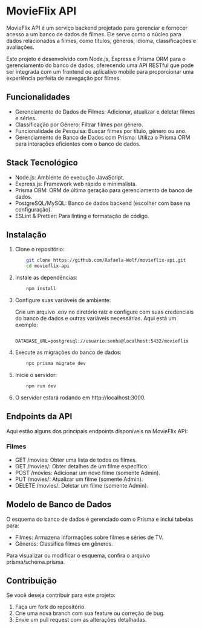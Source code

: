 # MovieFlix API

MovieFlix API é um serviço backend projetado para gerenciar e fornecer acesso a um banco de dados de filmes. Ele serve como o núcleo para dados relacionados a filmes, como títulos, gêneros, idioma, classificações e avaliações.

Este projeto é desenvolvido com Node.js, Express e Prisma ORM para o gerenciamento do banco de dados, oferecendo uma API RESTful que pode ser integrada com um frontend ou aplicativo mobile para proporcionar uma experiência perfeita de navegação por filmes.

## Funcionalidades

- Gerenciamento de Dados de Filmes: Adicionar, atualizar e deletar filmes e séries.
- Classificação por Gênero: Filtrar filmes por gênero.
- Funcionalidade de Pesquisa: Buscar filmes por título, gênero ou ano.
- Gerenciamento de Banco de Dados com Prisma: Utiliza o Prisma ORM para interações eficientes com o banco de dados.

## Stack Tecnológico

- Node.js: Ambiente de execução JavaScript.
- Express.js: Framework web rápido e minimalista.
- Prisma ORM: ORM de última geração para gerenciamento de banco de dados.
- PostgreSQL/MySQL: Banco de dados backend (escolher com base na configuração).
- ESLint & Prettier: Para linting e formatação de código.

## Instalação

1. Clone o repositório:

    ```bash
        git clone https://github.com/Rafaela-Wolf/movieflix-api.git
        cd movieflix-api

2. Instale as dependências:

    ```bash
        npm install

3. Configure suas variáveis de ambiente:

    Crie um arquivo .env no diretório raiz e configure com suas credenciais do banco de dados e outras variáveis necessárias. Aqui está um exemplo:

    ```env
        DATABASE_URL=postgresql://usuario:senha@localhost:5432/movieflix

4. Execute as migrações do banco de dados:

    ```bash
        npx prisma migrate dev

5. Inicie o servidor:

    ```bash
        npm run dev

6. O servidor estará rodando em http://localhost:3000.

## Endpoints da API

Aqui estão alguns dos principais endpoints disponíveis na MovieFlix API:

### Filmes

- GET /movies: Obter uma lista de todos os filmes.
- GET /movies/: Obter detalhes de um filme específico.
- POST /movies: Adicionar um novo filme (somente Admin).
- PUT /movies/: Atualizar um filme (somente Admin).
- DELETE /movies/: Deletar um filme (somente Admin).

## Modelo de Banco de Dados

O esquema do banco de dados é gerenciado com o Prisma e inclui tabelas para:

- Filmes: Armazena informações sobre filmes e séries de TV.
- Gêneros: Classifica filmes em gêneros.

Para visualizar ou modificar o esquema, confira o arquivo prisma/schema.prisma.

## Contribuição

Se você deseja contribuir para este projeto:

1. Faça um fork do repositório.
2. Crie uma nova branch com sua feature ou correção de bug.
3. Envie um pull request com as alterações detalhadas.